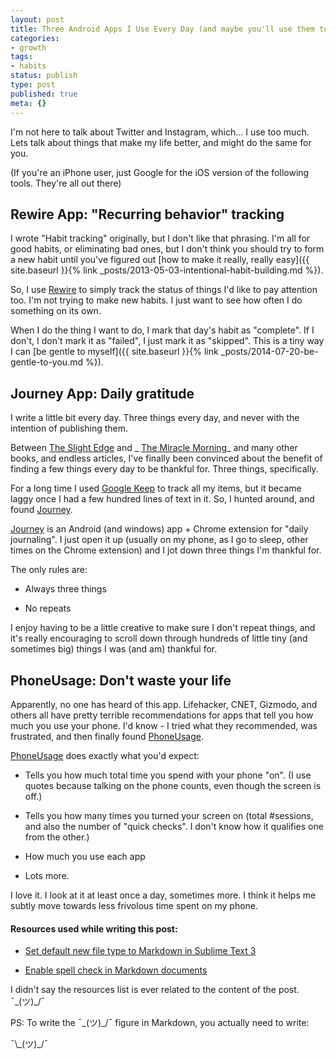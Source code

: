 ```yaml
---
layout: post
title: Three Android Apps I Use Every Day (and maybe you'll use them too)
categories:
- growth
tags:
- habits
status: publish
type: post
published: true
meta: {}
---
```




I'm not here to talk about Twitter and Instagram, which... I use too much. Lets talk about things that make my life better, and might do the same for you.



(If you're an iPhone user, just Google for the iOS version of the following tools. They're all out there)


## Rewire App: "Recurring behavior" tracking



I wrote "Habit tracking" originally, but I don't like that phrasing. I'm all for good habits, or eliminating bad ones, but I don't think you should try to form a new habit until you've figured out
[how to make it really, really easy]({{ site.baseurl }}{% link _posts/2013-05-03-intentional-habit-building.md %}).



So, I use
[Rewire](http://www.rewireapp.io/) to simply track the status of things I'd like to pay attention too.
I'm not trying to make new habits. I just want to see how often I do something on its own.



When I do the thing I want to do, I mark that day's habit as "complete". If I don't, I don't mark it as "failed", I just mark it as "skipped". This is a tiny way I can
[be gentle to myself]({{ site.baseurl }}{% link _posts/2014-07-20-be-gentle-to-you.md %}).


## Journey App: Daily gratitude



I write a little  bit every day. Three things every day, and never with the intention of publishing them.



Between
[The Slight Edge](https://www.amazon.com/Slight-Edge-Turning-Disciplines-Massive/dp/193594486X) and _
[The Miracle Morning](https://www.amazon.com/Miracle-Morning-Not-So-Obvious-Guaranteed-Transform-ebook/dp/B00AKKS278/ref=sr_1_1?s=books&ie=UTF8&qid=1467616556&sr=1-1&keywords=micracle+morning)_ and many other books, and endless articles, I've finally been convinced about the benefit of finding a few things every day to be thankful for. Three things, specifically.



For a long time I used
[Google Keep](https://chrome.google.com/webstore/detail/google-keep-notes-and-lis/hmjkmjkepdijhoojdojkdfohbdgmmhki?hl=en) to track all my items, but it became laggy once I had a few hundred lines of text in it. So, I hunted around, and found
[Journey](http://2appstudio.com/journey/).



[Journey](http://2appstudio.com/journey/) is an Android (and windows) app + Chrome extension for "daily journaling". I just open it up (usually on my phone, as I go to sleep, other times on the Chrome extension) and I jot down three things I'm thankful for.



The only rules are:


* Always three things


* No repeats


I enjoy having to be a little creative to make sure I don't repeat things, and it's really encouraging to scroll down through hundreds of little tiny (and sometimes big) things I was (and am) thankful for.


## PhoneUsage: Don't waste your life



Apparently, no one has heard of this app. Lifehacker, CNET, Gizmodo, and others all have pretty terrible recommendations for apps that tell you how much you use your phone. I'd know - I tried what they recommended, was frustrated, and then finally found
[PhoneUsage](https://play.google.com/store/apps/details?id=pt.aguiar.phoneusage).



[PhoneUsage](https://play.google.com/store/apps/details?id=pt.aguiar.phoneusage) does exactly what you'd expect:


* Tells you how much total time you spend with your phone "on". (I use quotes because talking on the phone counts, even though the screen is off.)


* Tells you how many times you turned your screen on (total #sessions, and also the number of "quick checks". I don't know how it qualifies one from the other.)


* How much you use each app


* Lots more.


I love it. I look at it at least once a day, sometimes more. I think it helps me subtly move towards less frivolous time spent on my phone.


#### Resources used while writing this post:


* [Set default new file type to Markdown in Sublime Text 3](https://github.com/spadgos/sublime-DefaultFileType)


* [Enable spell check in Markdown documents](https://coderwall.com/p/j3tjtq/spell-check-for-markdown-in-sublime-text)


I didn't say the resources list is ever related to the content of the post. ¯\_(ツ)_/¯



PS: To write the ¯\_(ツ)_/¯ figure in Markdown, you actually need to write:


¯\\\_(ツ)_/¯
